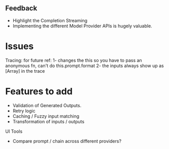 ## Feedback

- Highlight the Completion Streaming
- Implementing the different Model Provider APIs is hugely valuable.

# Issues

Tracing:
for future ref:
1- changes the this so you have to pass an anonymous fn, can't do this.prompt.format
2- the inputs always show up as [Array] in the trace

# Features to add

- Validation of Generated Outputs.
- Retry logic
- Caching / Fuzzy input matching
- Transformation of inputs / outputs

UI Tools

- Compare prompt / chain across different providers?
